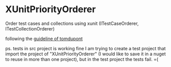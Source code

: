 # XUnitPriorityOrderer
Order test cases and collections using xunit (ITestCaseOrderer, ITestCollectionOrderer)

following the [guideline of tomdupont](http://www.tomdupont.net/2016/04/how-to-order-xunit-tests-and-collections.html)


ps. tests in src project is working fine
I am trying to create a test project that import the project of "XUnitPriorityOrderer" (I would like to save it in a nuget to reuse in more than one project), but in the test project the tests fail. =(
